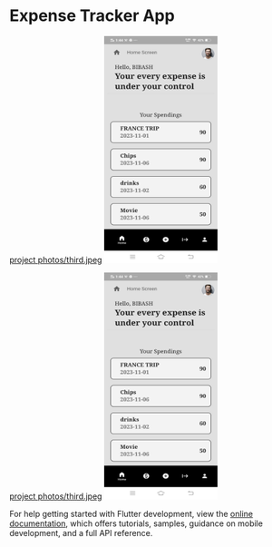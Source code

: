 # Expense Tracker App

[project photos/third.jpeg]()
<img src="https://github.com/Master-Bibash/Expense-Tracker-App/blob/main/project%20photos/third.jpeg" data-canonical-src="https://gyazo.com/eb5c5741b6a9a16c692170a41a49c858.png" width="200" height="400" />

[project photos/third.jpeg]()
<img src="https://github.com/Master-Bibash/Expense-Tracker-App/blob/main/project%20photos/third.jpeg" data-canonical-src="https://gyazo.com/eb5c5741b6a9a16c692170a41a49c858.png" width="200" height="400" />

For help getting started with Flutter development, view the
[online documentation](https://docs.flutter.dev/), which offers tutorials,
samples, guidance on mobile development, and a full API reference.
